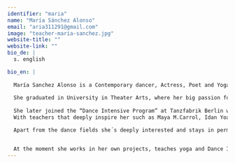 ```yaml
---
identifier: "maria"
name: "María Sánchez Alonso"
email: "aria311291@gmail.com"
image: "teacher-maria-sanchez.jpg"
website-title: ""
website-link: ""
bio_de: |
  s. english

bio_en: |
  
  María Sanchez Alonso is a Contemporary dancer, Actress, Poet and Yoga Teacher. As a kid, she followed artistic Gymnastics passionately for ten years competing on high level; concerned about her health at a joung age, her parents proposed a more balanced practice and so reluctantly she became an athlete competing in Velocity, Pole and Long Jump.
  
  She graduated in University in Theater Arts, where her big passion for movement and art guided her to Dance and to joining the professional Physical Theater and Dance company “Rabos de Lagartija” directed by Ana Fernández. With her she train and learn Action Theatre, Physical Theatre, Yoga, Improvisation and Positive Feedback. Apart from learning the principles and practiced of Taoism and the I ching applied to movement and dance. The company performed all over Spain and was awarded with the prize “Best Theatrical Piece” of the TEA Festival in Toledo,  with the piece “Zigurat”.
  
  She later joined the “Dance Intensive Program” at Tanzfabrik Berlin where she trained in Contemporary dance, GAGA, Flying Low, Release, Ballet, Improvisation, Movement Research and Instant Composition.
  With teachers that deeply inspire her such as Maya M.Carrol, Idan Yoav, Chandana M. Horrmann, Shai Faran among others. María keeps training continiously in all these fields and disciplines, adding also Flamenco and Butoh Dance (Atsutshi Takenouchi).

  Apart from the dance fields she´s deeply interested and stays in permanent contact with Jungian Physchology, Taoism, I Ching, Dream interpretation, Tarot and Psychomagic (Alejandro Jodorowsky), Poetry and Creative Writing (Natalie Goldberg-Sofía Fernández).


  At the moment she works in her own projects, teaches yoga and Dance Improvisation; she leads a creative writing group, and teaches the series of Workshops 'The Poetry of the Body - Dance/ActionTheatre/Improvisation'. 
---
```


